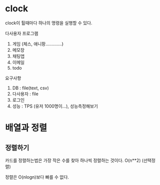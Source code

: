 # clock  
clock이 튈때마다 하나의 명령을 실행할 수 있다.  

다사용자 프로그램  
1. 게임 (체스, 애니팡.............)
2. 메모장
3. 채팅앱
4. 이메일
5. todo

요구사항  
1. DB : file(text, csv)
2. 다사용자 : file
3. 로그인
4. 성능 : TPS (유저 1000명이...), 성능측정해보기

# 배열과 정렬  

## 정렬하기
카드를 정렬하는법은 가장 작은 수를 찾아 하나씩 정렬하는 것이다. O(n**2) (선택정렬)  

정렬은 O(nlogn)보다 빠를 수 없다.  